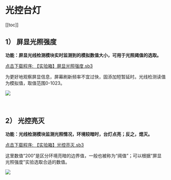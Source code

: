 # 光控台灯

[[toc]]

## 1） 屏显光照强度

**功能：屏显光线检测模块实时监测到的模拟数值大小，可用于光照阈值的选取。**

<a href="/tutorial/starbox_sj/sb3/【实验箱】屏显光照强度.sb3">点击下载程序: 【实验箱】屏显光照强度.sb3</a>

为更好地观察屏显信息，屏幕刷新频率不宜过快，固添加短暂延时。光线检测读值为模拟值，取值范围0-1023。

<img src="/images/docimg/Snipaste_2025-03-27_15-50-12.png" >

<br>
<br>
<br>

## 2） 光控亮灭

**功能：光线检测模块监测光照情况，环境较暗时，台灯点亮；反之，熄灭。**

<a href="/tutorial/starbox_sj/sb3/【实验箱】光控亮灭.sb3">点击下载程序: 【实验箱】光控亮灭.sb3</a>

这里数值“200”是区分环境亮暗的边界值，一般也被称为“阈值”；可以根据“屏显光照强度”实验选取合适的数值。

<img src="/images/docimg/Snipaste_2025-03-27_15-56-00.png" >